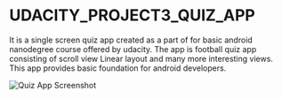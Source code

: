 # UDACITY_PROJECT3_QUIZ_APP

It is a single screen quiz app created  as a part of for basic android nanodegree course offered by udacity.
The app is football quiz app  consisting of scroll view Linear layout and many more interesting views.
This app provides basic foundation for android developers.


![Quiz App Screenshot](Android-nano-degree-projects-/draft_images/quiz_app_screenshot1.jpg)
